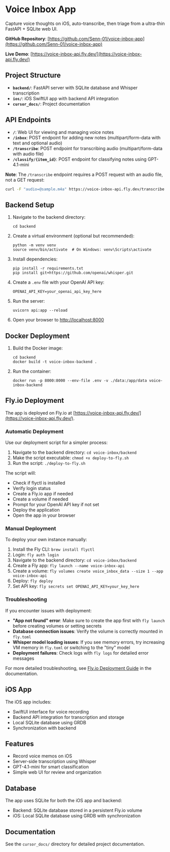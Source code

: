 # Voice Inbox App

Capture voice thoughts on iOS, auto-transcribe, then triage from a ultra-thin FastAPI + SQLite web UI.

**GitHub Repository**: [https://github.com/Senn-01/voice-inbox-app](https://github.com/Senn-01/voice-inbox-app)

**Live Demo**: [https://voice-inbox-api.fly.dev/](https://voice-inbox-api.fly.dev/)

## Project Structure

- **`backend/`**: FastAPI server with SQLite database and Whisper transcription
- **`ios/`**: iOS SwiftUI app with backend API integration
- **`cursor_docs/`**: Project documentation

## API Endpoints

- **`/`**: Web UI for viewing and managing voice notes
- **`/inbox`**: POST endpoint for adding new notes (multipart/form-data with text and optional audio)
- **`/transcribe`**: POST endpoint for transcribing audio (multipart/form-data with audio file)
- **`/classify/{item_id}`**: POST endpoint for classifying notes using GPT-4.1-mini

**Note**: The `/transcribe` endpoint requires a POST request with an audio file, not a GET request:
```bash
curl -F "audio=@sample.m4a" https://voice-inbox-api.fly.dev/transcribe
```

## Backend Setup

1. Navigate to the backend directory:
   ```
   cd backend
   ```

2. Create a virtual environment (optional but recommended):
   ```
   python -m venv venv
   source venv/bin/activate  # On Windows: venv\Scripts\activate
   ```

3. Install dependencies:
   ```
   pip install -r requirements.txt
   pip install git+https://github.com/openai/whisper.git
   ```

4. Create a `.env` file with your OpenAI API key:
   ```
   OPENAI_API_KEY=your_openai_api_key_here
   ```

5. Run the server:
   ```
   uvicorn api:app --reload
   ```

6. Open your browser to [http://localhost:8000](http://localhost:8000)

## Docker Deployment

1. Build the Docker image:
   ```
   cd backend
   docker build -t voice-inbox-backend .
   ```

2. Run the container:
   ```
   docker run -p 8000:8000 --env-file .env -v ./data:/app/data voice-inbox-backend
   ```

## Fly.io Deployment

The app is deployed on Fly.io at [https://voice-inbox-api.fly.dev/](https://voice-inbox-api.fly.dev/).

### Automatic Deployment

Use our deployment script for a simpler process:

1. Navigate to the backend directory: `cd voice-inbox/backend`
2. Make the script executable: `chmod +x deploy-to-fly.sh`
3. Run the script: `./deploy-to-fly.sh`

The script will:
- Check if flyctl is installed
- Verify login status
- Create a Fly.io app if needed
- Create a volume if needed
- Prompt for your OpenAI API key if not set
- Deploy the application
- Open the app in your browser

### Manual Deployment

To deploy your own instance manually:

1. Install the Fly CLI: `brew install flyctl`
2. Login: `fly auth login`
3. Navigate to the backend directory: `cd voice-inbox/backend`
4. Create a Fly app: `fly launch --name voice-inbox-api`
5. Create a volume: `fly volumes create voice_inbox_data --size 1 --app voice-inbox-api`
6. Deploy: `fly deploy`
7. Set API key: `fly secrets set OPENAI_API_KEY=your_key_here`

### Troubleshooting

If you encounter issues with deployment:

- **"App not found" error**: Make sure to create the app first with `fly launch` before creating volumes or setting secrets
- **Database connection issues**: Verify the volume is correctly mounted in `fly.toml`
- **Whisper model loading issues**: If you see memory errors, try increasing VM memory in `fly.toml` or switching to the "tiny" model
- **Deployment failures**: Check logs with `fly logs` for detailed error messages

For more detailed troubleshooting, see [Fly.io Deployment Guide](cursor_docs/flyioDeployment.md) in the documentation.

## iOS App

The iOS app includes:
- SwiftUI interface for voice recording
- Backend API integration for transcription and storage
- Local SQLite database using GRDB
- Synchronization with backend

## Features

- Record voice memos on iOS
- Server-side transcription using Whisper
- GPT-4.1-mini for smart classification
- Simple web UI for review and organization

## Database

The app uses SQLite for both the iOS app and backend:
- Backend: SQLite database stored in a persistent Fly.io volume
- iOS: Local SQLite database using GRDB with synchronization

## Documentation

See the `cursor_docs/` directory for detailed project documentation. 